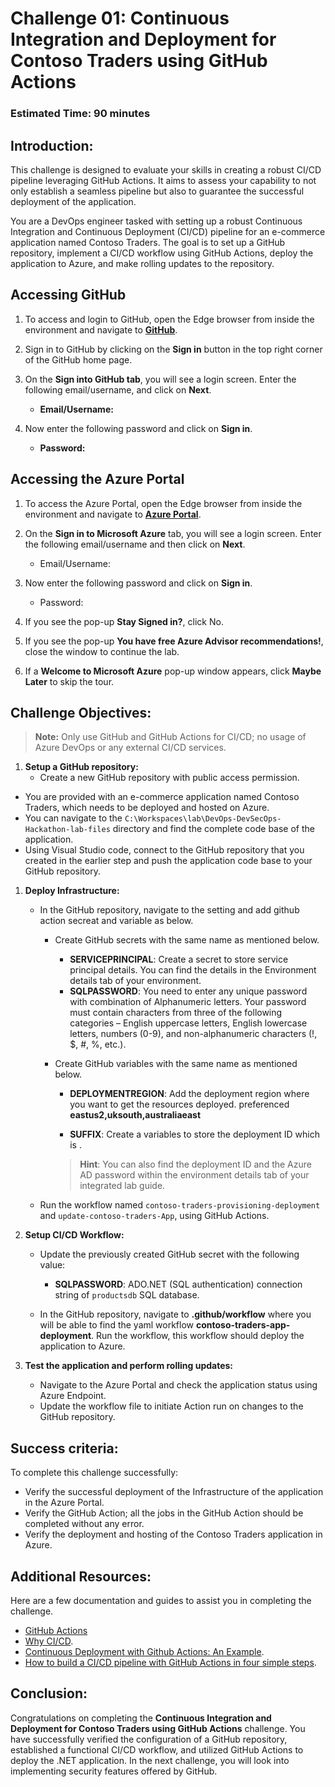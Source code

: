 # Challenge 01: Continuous Integration and Deployment for Contoso Traders using GitHub Actions

### Estimated Time: 90 minutes

## Introduction:
This challenge is designed to evaluate your skills in creating a robust CI/CD pipeline leveraging GitHub Actions. It aims to assess your capability to not only establish a seamless pipeline but also to guarantee the successful deployment of the application.

You are a DevOps engineer tasked with setting up a robust Continuous Integration and Continuous Deployment (CI/CD) pipeline for an e-commerce application named Contoso Traders. The goal is to set up a GitHub repository, implement a CI/CD workflow using GitHub Actions, deploy the application to Azure, and make rolling updates to the repository.

## Accessing GitHub

1. To access and login to GitHub, open the Edge browser from inside the environment and navigate to **[GitHub](https://github.com/)**.

2. Sign in to GitHub by clicking on the **Sign in** button in the top right corner of the GitHub home page.

3. On the **Sign into GitHub tab**, you will see a login screen. Enter the following email/username, and click on **Next**.

   - **Email/Username:** <inject key="GitHubUsername"></inject>

1. Now enter the following password and click on **Sign in**.

   - **Password:** <inject key="GitHubPassword"></inject>

## Accessing the Azure Portal

1. To access the Azure Portal, open the Edge browser from inside the environment and navigate to **[Azure Portal](https://portal.azure.com)**.

1. On the **Sign in to Microsoft Azure** tab, you will see a login screen. Enter the following email/username and then click on **Next**. 
   * Email/Username: <inject key="AzureAdUserEmail"></inject>
        
1. Now enter the following password and click on **Sign in**.
   * Password: <inject key="AzureAdUserPassword"></inject>
     
1. If you see the pop-up **Stay Signed in?**, click No.

1. If you see the pop-up **You have free Azure Advisor recommendations!**, close the window to continue the lab.

1. If a **Welcome to Microsoft Azure** pop-up window appears, click **Maybe Later** to skip the tour.

## Challenge Objectives:

>**Note:** Only use GitHub and GitHub Actions for CI/CD; no usage of Azure DevOps or any external CI/CD services.

1. **Setup a GitHub repository:**
   - Create a new GitHub repository with public access permission.
     
<validation step="5b252fb5-a2f0-4c4c-8b1d-af806a115039" />

   - You are provided with an e-commerce application named Contoso Traders, which needs to be deployed and hosted on Azure.
   - You can navigate to the `C:\Workspaces\lab\DevOps-DevSecOps-Hackathon-lab-files` directory and find the complete code base of the application.
   - Using Visual Studio code, connect to the GitHub repository that you created in the earlier step and push the application code base to your GitHub repository.

<validation step="d239841d-b8fe-43cb-8170-54bf67f11c8c" />

1. **Deploy Infrastructure:**
   - In the GitHub repository, navigate to the setting and add github action secreat and variable as below.
     - Create GitHub secrets with the same name as mentioned below.
        - **SERVICEPRINCIPAL**: Create a secret to store service principal details. You can find the details in the Environment details tab of your environment.
        - **SQLPASSWORD**: You need to enter any unique password with combination of Alphanumeric letters. Your password must contain characters from three of the following categories – English uppercase letters, English lowercase letters, numbers (0-9), and non-alphanumeric characters (!, $, #, %, etc.).
     
     - Create GitHub variables with the same name as mentioned below.   
        - **DEPLOYMENTREGION**: Add the deployment region where you want to get the resources deployed. preferenced **eastus2,uksouth,australiaeast**
      
        - **SUFFIX**: Create a variables to store the deployment ID which is **<inject key="DeploymentID" enableCopy="false" />**.
       
       >**Hint**: You can also find the deployment ID and the Azure AD password within the environment details tab of your integrated lab guide.

   
   -  Run the workflow named `contoso-traders-provisioning-deployment` and `update-contoso-traders-App`, using GitHub Actions.
      
2. **Setup CI/CD Workflow:**

   - Update the previously created GitHub secret with the following value:
      - **SQLPASSWORD**: ADO.NET (SQL authentication) connection string of `productsdb` SQL database.

   - In the GitHub repository, navigate to  **.github/workflow** where you will be able to find the yaml workflow **contoso-traders-app-deployment**. Run the workflow, this workflow should deploy the application to Azure. 
  
3. **Test the application and perform rolling updates:**
   - Navigate to the Azure Portal and check the application status using Azure Endpoint.
   - Update the workflow file to initiate Action run on changes to the GitHub repository.
  
## Success criteria:
To complete this challenge successfully:

- Verify the successful deployment of the Infrastructure of the application in the Azure Portal.
- Verify the GitHub Action; all the jobs in the GitHub Action should be completed without any error.
- Verify the deployment and hosting of the Contoso Traders application in Azure.

## Additional Resources:

Here are a few documentation and guides to assist you in completing the challenge.
- [GitHub Actions](https://docs.github.com/en/actions)
- [Why CI/CD](https://resources.github.com/ci-cd/).
- [Continuous Deployment with Github Actions: An Example](https://www.dolthub.com/blog/2020-11-23-continous-deployment-with-github-actions/).
- [How to build a CI/CD pipeline with GitHub Actions in four simple steps](https://github.blog/2022-02-02-build-ci-cd-pipeline-github-actions-four-steps/).


## Conclusion:
Congratulations on completing the **Continuous Integration and Deployment for Contoso Traders using GitHub Actions** challenge. You have successfully verified the configuration of a GitHub repository, established a functional CI/CD workflow, and utilized GitHub Actions to deploy the .NET application. In the next challenge, you will look into implementing security features offered by GitHub.




